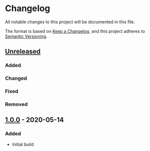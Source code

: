 # Changelog
All notable changes to this project will be documented in this file.

The format is based on [Keep a Changelog](https://keepachangelog.com/en/1.0.0/),
and this project adheres to [Semantic Versioning](https://semver.org/spec/v2.0.0.html).

## [Unreleased]
### Added

### Changed

### Fixed

### Removed

## [1.0.0] - 2020-05-14
### Added
- Initial build

[Unreleased]: https://github.com/ninety-six/milo-css-tables/compare/v1.0.0...HEAD
[1.0.0]: https://github.com/ninety-six/milo-css-tables/releases/tag/v1.0.0
